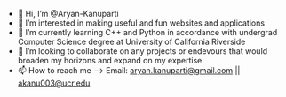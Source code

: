- 👋 Hi, I’m @Aryan-Kanuparti
- 👀 I’m interested in making useful and fun websites and applications
- 🌱 I’m currently learning C++ and Python in accordance with undergrad Computer Science degree at University of California Riverside
- 💞️ I’m looking to collaborate on any projects or endevours that would broaden my horizons and expand on my expertise.
- 📫 How to reach me --> Email: aryan.kanuparti@gmail.com  ||   akanu003@ucr.edu

<!---
Aryan-Kanuparti/Aryan-Kanuparti is a ✨ special ✨ repository because its `README.md` (this file) appears on your GitHub profile.
You can click the Preview link to take a look at your changes.
--->
